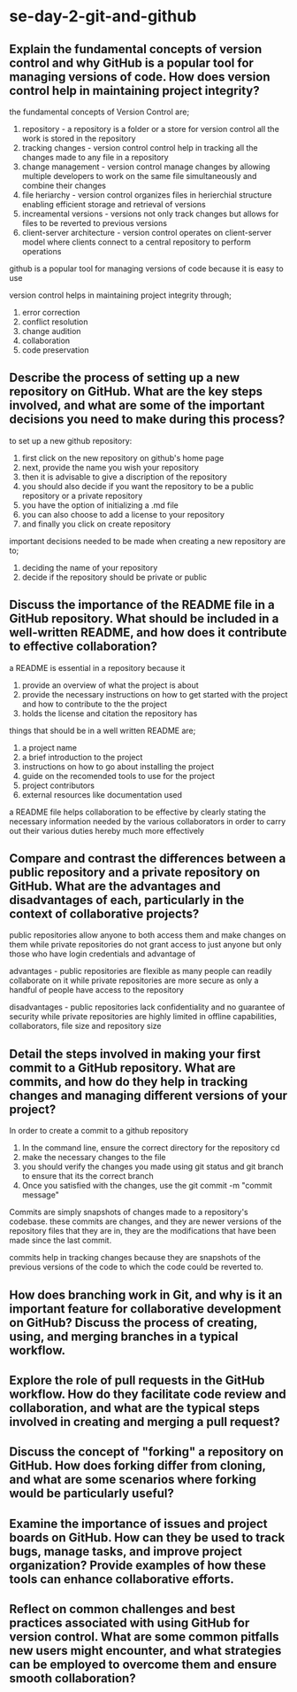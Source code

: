 # se-day-2-git-and-github
## Explain the fundamental concepts of version control and why GitHub is a popular tool for managing versions of code. How does version control help in maintaining project integrity?

the fundamental concepts of Version Control are;
1. repository - a repository is a folder or a store for version control all the work is stored in the repository
2. tracking changes - version control control help in tracking all the changes made to any file in a repository
3. change management - version control manage changes by allowing multiple developers to work on the same file simultaneously and combine their changes
4. file heriarchy - version control organizes files in herierchial structure enabling efficient storage and retrieval of versions
5. increamental versions - versions not only track changes but allows for files to be reverted to previous versions
6. client-server architecture - version control operates on client-server model where clients connect to a central repository to perform operations

github is a popular tool for managing versions of code because it is easy to use 

version control helps in maintaining project integrity through;
1. error correction
2. conflict resolution
3. change audition
4. collaboration
5. code preservation 


## Describe the process of setting up a new repository on GitHub. What are the key steps involved, and what are some of the important decisions you need to make during this process?

to set up a new github repository:
1. first click on the new repository on github's home page
2. next, provide the name you wish your repository
3. then it is advisable to give a discription of the repository
4. you should also decide if you want the repository to be a public repository or a private repository
5. you have the option of initializing a .md file
6. you can also choose to add a license to your repository
7. and finally you click on create repository

important decisions needed to be made when creating a new repository are to;
1. deciding the name of your repository 
2. decide if the repository should be private or public



## Discuss the importance of the README file in a GitHub repository. What should be included in a well-written README, and how does it contribute to effective collaboration?

a README is essential in a repository because it  
1. provide an overview of what the project is about
2. provide the necessary instructions on how to get started with the project and how to contribute to the the project
3. holds the license and citation the repository has

things that should be in a well written README are;
1. a project name
2. a brief introduction to the project
3. instructions on how to go about installing the project
4. guide on the recomended tools to use for the project
5. project contributors
6. external resources like documentation used

a README file helps collaboration to be effective by clearly stating the necessary information needed by the various collaborators in order to carry out their various duties hereby much more effectively 


## Compare and contrast the differences between a public repository and a private repository on GitHub. What are the advantages and disadvantages of each, particularly in the context of collaborative projects?

public repositories allow anyone to both access them and make changes on them while private repositories do not grant access to just anyone but only those who have login credentials and advantage of 

advantages - public repositories are flexible as many people can readily collaborate on it while private repositories are more secure as only a handful of people have access to the repository

disadvantages - public repositories lack confidentiality and no guarantee of security while private repositories are highly limited in offline capabilities, collaborators, file size and repository size


## Detail the steps involved in making your first commit to a GitHub repository. What are commits, and how do they help in tracking changes and managing different versions of your project?

In order to create a commit to a github repository
1. In the command line, ensure the correct directory for the repository cd <repository-path>
2. make the necessary changes to the file
3. you should verify the changes you made using git status and git branch to ensure that its the correct branch
4. Once you satisfied with the changes, use the git commit -m "commit message"

Commits are simply snapshots of changes made to a repository's codebase. these commits are changes, and they are newer versions of the repository files that they are in, they are the modifications that have been made since the last commit.

commits help in tracking changes because they are snapshots of the previous versions of the code to which the code could be reverted to.


## How does branching work in Git, and why is it an important feature for collaborative development on GitHub? Discuss the process of creating, using, and merging branches in a typical workflow.

## Explore the role of pull requests in the GitHub workflow. How do they facilitate code review and collaboration, and what are the typical steps involved in creating and merging a pull request?

## Discuss the concept of "forking" a repository on GitHub. How does forking differ from cloning, and what are some scenarios where forking would be particularly useful?

## Examine the importance of issues and project boards on GitHub. How can they be used to track bugs, manage tasks, and improve project organization? Provide examples of how these tools can enhance collaborative efforts.

## Reflect on common challenges and best practices associated with using GitHub for version control. What are some common pitfalls new users might encounter, and what strategies can be employed to overcome them and ensure smooth collaboration?

